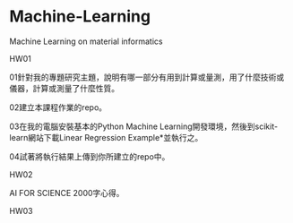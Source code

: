 # Machine-Learning
Machine Learning on material informatics

HW01

01針對我的專題研究主題，說明有哪一部分有用到計算或量測，用了什麼技術或儀器，計算或測量了什麼性質。

02建立本課程作業的repo。

03在我的電腦安裝基本的Python Machine Learning開發環境，然後到scikit-learn網站下載Linear Regression Example*並執行之。

04試著將執行結果上傳到你所建立的repo中。

HW02

AI FOR SCIENCE 2000字心得。

HW03
